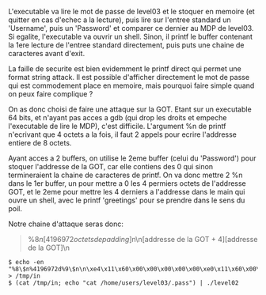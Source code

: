 L'executable va lire le mot de passe de level03 et le stoquer en memoire (et
quitter en cas d'echec a la lecture), puis lire sur l'entree standard un
'Username', puis un 'Password' et comparer ce dernier au MDP de level03. Si
egalite, l'executable va ouvrir un shell. Sinon, il printf le buffer contenant
la 1ere lecture de l'entree standard directement, puis puts une chaine de
caracteres avant d'exit.

La faille de securite est bien evidemment le printf direct qui permet une format
string attack. Il est possible d'afficher directement le mot de passe qui est
commodement place en memoire, mais pourquoi faire simple quand on peux faire
complique ?

On as donc choisi de faire une attaque sur la GOT. Etant sur un executable 64
bits, et n'ayant pas acces a gdb (qui drop les droits et empeche l'executable de
lire le MDP), c'est difficile. L'argument %n de printf n'ecrivant que 4 octets a
la fois, il faut 2 appels pour ecrire l'addresse entiere de 8 octets.

Ayant acces a 2 buffers, on utilise le 2eme buffer (celui du 'Password') pour
stoquer l'addresse de la GOT, car elle contiens des 0 qui sinon termineraient la
chaine de caracteres de printf. On va donc mettre 2 %n dans le 1er buffer, un
pour mettre a 0 les 4 permiers octets de l'addresse GOT, et le 2eme pour mettre
les 4 derniers a l'addresse dans le main qui ouvre un shell, avec le printf
'greetings' pour se prendre dans le sens du poil.

Notre chaine d'attaque seras donc:
> %8$n[4196972 octets de padding]%9$n\n[addresse de la GOT + 4][addresse de la GOT]\n

	$ echo -en "%8\$n%4196972d%9\$n\n\xe4\x11\x60\x00\x00\x00\x00\x00\xe0\x11\x60\x00\x00\x00\x00\x00\n" > /tmp/in
	$ (cat /tmp/in; echo "cat /home/users/level03/.pass") | ./level02
